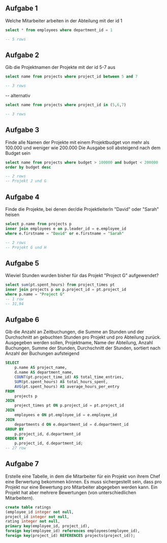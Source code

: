 
## Aufgabe 1

Welche Mitarbeiter arbeiten in der Abteilung mit der id 1

```sql
select * from employees where department_id = 1

-- 5 rows
```

## Aufgabe 2

Gib die Projektnamen der Projekte mit der id 5-7 aus

```sql
select name from projects where project_id between 5 and 7

-- 3 rows
```
-- alternativ
```sql
select name from projects where project_id in (5,6,7)

-- 3 rows
```
## Aufgabe 3

Finde alle Namen der Projekte mit einem Projektbudget von mehr als 100.000 und weniger wie 200.000
Die Ausgabe soll absteigend nach dem Budget sein

```sql
select name from projects where budget > 100000 and budget < 200000
order by budget desc

-- 2 rows
-- Projekt J und G
```

## Aufgabe 4

Finde die Projekte, bei denen der/die ProjektleiterIn "David" oder "Sarah" heisen

```sql
select p.name from projects p 
inner join employees e on p.leader_id = e.employee_id
where e.firstname = "David" or e.firstname = "Sarah"

-- 2 rows
-- Projekt G und H
```

## Aufgabe 5

Wieviel Stunden wurden bisher für das Projekt "Project G" aufgewendet?

```sql
select sum(pt.spent_hours) from project_times pt
inner join projects p on p.project_id = pt.project_id
where p.name = "Project G"
-- 1 row
-- 31,94
```

## Aufgabe 6

Gib die Anzahl an Zeitbuchungen, die Summe an Stunden und der Durchschnitt an gebuchten Stunden pro 
Projekt und pro Abteilung zurück. Ausgegeben werden sollen, Projektname, Name der Abteilung, Anzahl Buchungen,
Summe der Stunden, Durchschnitt der Stunden, sortiert nach Anzahl der Buchungen aufsteigend

```sql
SELECT 
    p.name AS project_name,
    d.name AS department_name,
    COUNT(pt.project_time_id) AS total_time_entries,
    SUM(pt.spent_hours) AS total_hours_spent,
    AVG(pt.spent_hours) AS average_hours_per_entry
FROM 
    projects p
JOIN 
    project_times pt ON p.project_id = pt.project_id
JOIN 
    employees e ON pt.employee_id = e.employee_id
JOIN 
    departments d ON e.department_id = d.department_id
GROUP BY 
    p.project_id, d.department_id
ORDER BY 
    p.project_id, d.department_id;
-- 27 row
```

## Aufgabe 7

Erstelle eine Tabelle, in dem die Mitarbeiter für ein Projekt von ihrem Chef eine Berwertung bekommen können.
Es muss sichergestellt sein, dass pro Projekt nur eine Bewertung pro Mitarbeiter abgegeben werden kann. 
Ein Projekt hat aber mehrere Bewertungen (von unterschiedlichen Mitarbeitern).

```sql
create table ratings 
(employee_id integer not null,
project_id integer not null,
rating integer not null,
primary key(employee_id, project_id),
foreign key(employee_id) references employees(employee_id),
foreign key(project_id) REFERENCES projects(project_id));
```








